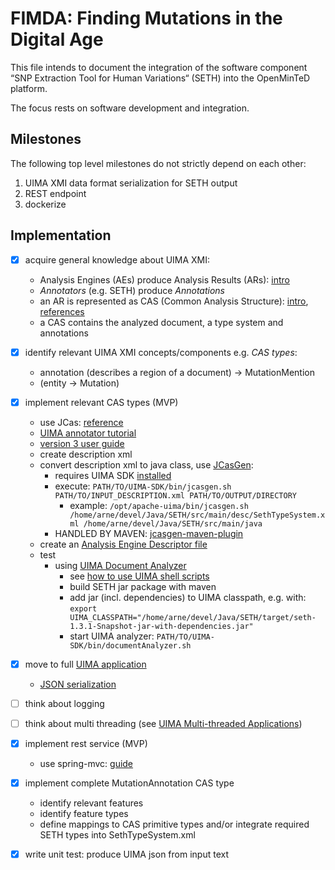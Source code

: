 # FIMDA: Finding Mutations in the Digital Age

This file intends to document the integration of the software component “SNP Extraction Tool for Human Variations“ (SETH) into the OpenMinTeD platform.

The focus rests on software development and integration.

## Milestones

The following top level milestones do not strictly depend on each other:
1. UIMA XMI data format serialization for SETH output
2. REST endpoint
3. dockerize

## Implementation

- [x] acquire general knowledge about UIMA XMI:
    * Analysis Engines (AEs) produce Analysis Results (ARs): [intro](https://uima.apache.org/d/uimaj-3.0.0/tutorials_and_users_guides.html#ugr.tug.aae)
    * *Annotators* (e.g. SETH) produce *Annotations*
    * an AR is represented as CAS (Common Analysis Structure): [intro](https://uima.apache.org/d/uimaj-3.0.0/overview_and_setup.html#ugr.ovv.conceptual.representing_results_in_cas), [references](https://uima.apache.org/d/uimaj-3.0.0/references.html#ugr.ref.cas)
    * a CAS contains the analyzed document, a type system and annotations
- [x] identify relevant UIMA XMI concepts/components e.g. *CAS types*:
    * annotation (describes a region of a document) -> MutationMention 
    * (entity -> Mutation)
- [x] implement relevant CAS types (MVP)
    * use JCas: [reference](https://uima.apache.org/d/uimaj-current/references.html#ugr.ref.jcas)
    * [UIMA annotator tutorial](https://uima.apache.org/doc-uima-annotator.html)
    * [version 3 user guide](https://uima.apache.org/d/uimaj-3.0.0/version_3_users_guide.html)
    * create description xml
    * convert description xml to java class, use [JCasGen](https://uima.apache.org/d/uimaj-current/tools.html#ugr.tools.jcasgen): 
        * requires UIMA SDK [installed](https://uima.apache.org/doc-uima-examples.html) 
        * execute: `PATH/TO/UIMA-SDK/bin/jcasgen.sh PATH/TO/INPUT_DESCRIPTION.xml PATH/TO/OUTPUT/DIRECTORY`
            * example: `/opt/apache-uima/bin/jcasgen.sh /home/arne/devel/Java/SETH/src/main/desc/SethTypeSystem.xml /home/arne/devel/Java/SETH/src/main/java`
        * HANDLED BY MAVEN: [jcasgen-maven-plugin](https://uima.apache.org/d/uimaj-3.0.0/tools.html#ugr.tools.jcasgen.maven_plugin)
    * create an [Analysis Engine Descriptor file](https://uima.apache.org/d/uimaj-3.0.0/tutorials_and_users_guides.html#ugr.tug.aae.xml_intro_ae_descriptor)
    * test
        * using [UIMA Document Analyzer](https://uima.apache.org/d/uimaj-3.0.0/tutorials_and_users_guides.html#ugr.tug.aae.testing_your_annotator)
            * see [how to use UIMA shell scripts](https://uima.apache.org/d/uimaj-3.0.0/tutorials_and_users_guides.html#ugr.tug.aae.using_shell_scripts)
            * build SETH jar package with maven
            * add jar (incl. dependencies) to UIMA classpath, e.g. with: `export UIMA_CLASSPATH="/home/arne/devel/Java/SETH/target/seth-1.3.1-Snapshot-jar-with-dependencies.jar"`
            * start UIMA analyzer: `PATH/TO/UIMA-SDK/bin/documentAnalyzer.sh`
- [x] move to full [UIMA application](https://uima.apache.org/d/uimaj-3.0.0/tutorials_and_users_guides.html#ugr.tug.application)
    * [JSON serialization](https://uima.apache.org/d/uimaj-3.0.0/references.html#ugr.ref.json)
- [ ] think about logging
- [ ] think about multi threading (see [UIMA Multi-threaded Applications](https://uima.apache.org/d/uimaj-3.0.0/tutorials_and_users_guides.html#ugr.tug.applications.multi_threaded))
- [x] implement rest service (MVP)
    * use spring-mvc: [guide](https://spring.io/guides/gs/rest-service/)
- [x] implement complete MutationAnnotation CAS type
    * identify relevant features
    * identify feature types
    * define mappings to CAS primitive types and/or integrate required SETH types into SethTypeSystem.xml
    
- [x] write unit test: produce UIMA json from input text